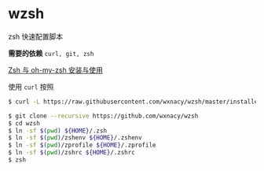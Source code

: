 # wzsh

zsh 快速配置脚本

**需要的依赖** `curl, git, zsh`

[Zsh 与 oh-my-zsh 安装与使用](https://wxnacy.com/2017/08/16/shell-2017-08-16-zsh-install/)


使用 `curl` 按照

```bash
$ curl -L https://raw.githubusercontent.com/wxnacy/wzsh/master/installer.sh | bash
```



```bash
$ git clone --recursive https://github.com/wxnacy/wzsh
$ cd wzsh
$ ln -sf $(pwd) ${HOME}/.zsh
$ ln -sf $(pwd)/zshenv ${HOME}/.zshenv
$ ln -sf $(pwd)/zprofile ${HOME}/.zprofile
$ ln -sf $(pwd)/zshrc ${HOME}/.zshrc
$ zsh
```

